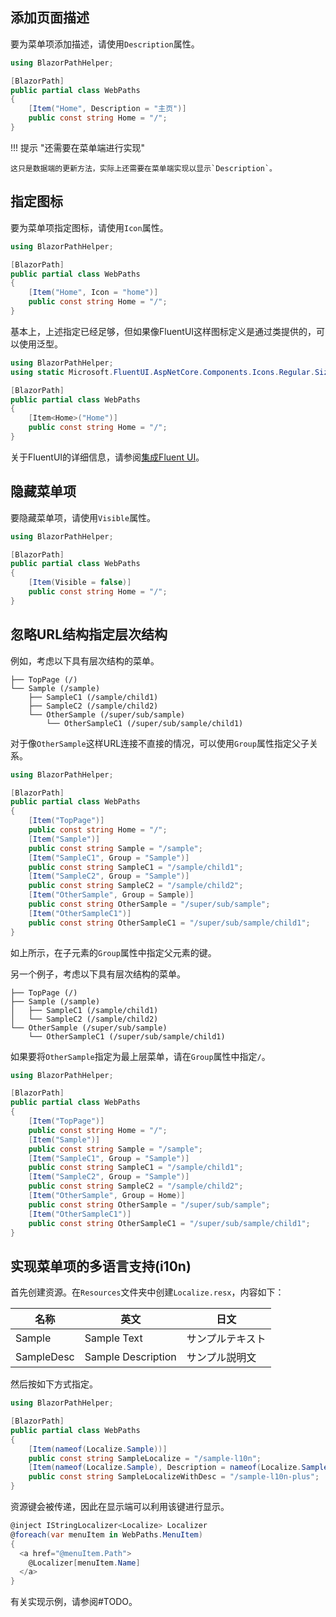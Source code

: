 ## 添加页面描述

要为菜单项添加描述，请使用`Description`属性。

```csharp title="WebPaths.cs"
using BlazorPathHelper;

[BlazorPath]
public partial class WebPaths
{
    [Item("Home", Description = "主页")]
    public const string Home = "/";
}
```

!!! 提示 "还需要在菜单端进行实现"

    这只是数据端的更新方法，实际上还需要在菜单端实现以显示`Description`。

## 指定图标

要为菜单项指定图标，请使用`Icon`属性。

```csharp title="WebPaths.cs"
using BlazorPathHelper;

[BlazorPath]
public partial class WebPaths
{
    [Item("Home", Icon = "home")]
    public const string Home = "/";
}
```

基本上，上述指定已经足够，但如果像FluentUI这样图标定义是通过类提供的，可以使用泛型。

```csharp title="WebPaths.cs"
using BlazorPathHelper;
using static Microsoft.FluentUI.AspNetCore.Components.Icons.Regular.Size20;

[BlazorPath]
public partial class WebPaths
{
    [Item<Home>("Home")]
    public const string Home = "/";
}
```

关于FluentUI的详细信息，请参阅[集成Fluent UI](./FrameworkExamples/UsageFluentUI.md)。

## 隐藏菜单项

要隐藏菜单项，请使用`Visible`属性。

```csharp title="WebPaths.cs"
using BlazorPathHelper;

[BlazorPath]
public partial class WebPaths
{
    [Item(Visible = false)]
    public const string Home = "/";
}
```

## 忽略URL结构指定层次结构

例如，考虑以下具有层次结构的菜单。

```
├── TopPage (/)
└── Sample (/sample)
    ├── SampleC1 (/sample/child1)
    ├── SampleC2 (/sample/child2)
    └── OtherSample (/super/sub/sample)
        └── OtherSampleC1 (/super/sub/sample/child1)
```

对于像`OtherSample`这样URL连接不直接的情况，可以使用`Group`属性指定父子关系。

```csharp title="WebPaths.cs"
using BlazorPathHelper;

[BlazorPath]
public partial class WebPaths
{
    [Item("TopPage")]
    public const string Home = "/";
    [Item("Sample")]
    public const string Sample = "/sample";
    [Item("SampleC1", Group = "Sample")]
    public const string SampleC1 = "/sample/child1";
    [Item("SampleC2", Group = "Sample")]
    public const string SampleC2 = "/sample/child2";
    [Item("OtherSample", Group = Sample)]
    public const string OtherSample = "/super/sub/sample";
    [Item("OtherSampleC1")]
    public const string OtherSampleC1 = "/super/sub/sample/child1";
}
```

如上所示，在子元素的`Group`属性中指定父元素的键。

另一个例子，考虑以下具有层次结构的菜单。

```
├── TopPage (/)
├── Sample (/sample)
│   ├── SampleC1 (/sample/child1)
│   └── SampleC2 (/sample/child2)
└── OtherSample (/super/sub/sample)
    └── OtherSampleC1 (/super/sub/sample/child1)
```

如果要将`OtherSample`指定为最上层菜单，请在`Group`属性中指定`/`。

```csharp title="WebPaths.cs"
using BlazorPathHelper;

[BlazorPath]
public partial class WebPaths
{
    [Item("TopPage")]
    public const string Home = "/";
    [Item("Sample")]
    public const string Sample = "/sample";
    [Item("SampleC1", Group = "Sample")]
    public const string SampleC1 = "/sample/child1";
    [Item("SampleC2", Group = "Sample")]
    public const string SampleC2 = "/sample/child2";
    [Item("OtherSample", Group = Home)]
    public const string OtherSample = "/super/sub/sample";
    [Item("OtherSampleC1")]
    public const string OtherSampleC1 = "/super/sub/sample/child1";
}
```

## 实现菜单项的多语言支持(i10n)

首先创建资源。在`Resources`文件夹中创建`Localize.resx`，内容如下：

| 名称       | 英文             | 日文     |
| ---------- | ---------------- | -------- |
| Sample     | Sample Text      | サンプルテキスト |
| SampleDesc | Sample Description | サンプル説明文  |

然后按如下方式指定。

```csharp title="WebPaths.cs"
using BlazorPathHelper;

[BlazorPath]
public partial class WebPaths
{
    [Item(nameof(Localize.Sample))]
    public const string SampleLocalize = "/sample-l10n";
    [Item(nameof(Localize.Sample), Description = nameof(Localize.SampleDesc))]
    public const string SampleLocalizeWithDesc = "/sample-l10n-plus";
}
```

资源键会被传递，因此在显示端可以利用该键进行显示。

```csharp title="Menu.razor"
@inject IStringLocalizer<Localize> Localizer
@foreach(var menuItem in WebPaths.MenuItem)
{
  <a href="@menuItem.Path">
    @Localizer[menuItem.Name]
  </a>
}
```

有关实现示例，请参阅#TODO。